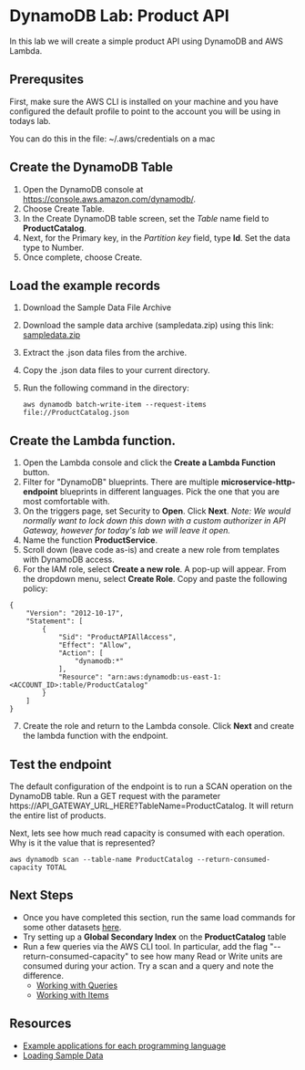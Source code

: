 # DynamoDB Lab: Product API

In this lab we will create a simple product API using DynamoDB and AWS Lambda.

## Prerequsites

First, make sure the AWS CLI is installed on your machine and you have configured the default profile to point to the account you will be using in todays lab.

You can do this in the file: ~/.aws/credentials on a mac

## Create the DynamoDB Table

1. Open the DynamoDB console at https://console.aws.amazon.com/dynamodb/.
2. Choose Create Table.
4. In the Create DynamoDB table screen, set the *Table* name field to **ProductCatalog**.
5. Next, for the Primary key, in the *Partition key* field, type **Id**. Set the data type to Number.
6. Once complete, choose Create.

## Load the example records

1. Download the Sample Data File Archive
2. Download the sample data archive (sampledata.zip) using this link: [sampledata.zip](http://docs.aws.amazon.com/amazondynamodb/latest/developerguide/samples/sampledata.zip)
3. Extract the .json data files from the archive.
4. Copy the .json data files to your current directory.
5. Run the following command in the directory:

    ```
    aws dynamodb batch-write-item --request-items file://ProductCatalog.json
    ```
## Create the Lambda function.

1. Open the Lambda console and click the **Create a Lambda Function** button.
2. Filter for "DynamoDB" blueprints. There are multiple **microservice-http-endpoint** blueprints in different languages. Pick the one that you are most comfortable with.  
3. On the triggers page, set Security to **Open**. Click **Next**. *Note: We would normally want to lock down this down with a custom authorizer in API Gateway, however for today's lab we will leave it open.*
4. Name the function **ProductService**.
5. Scroll down (leave code as-is) and create a new role from templates with DynamoDB access.
6. For the IAM role, select **Create a new role**. A pop-up will appear. From the dropdown menu, select **Create Role**. Copy and paste the following policy:

```
{
    "Version": "2012-10-17",
    "Statement": [
        {
            "Sid": "ProductAPIAllAccess",
            "Effect": "Allow",
            "Action": [
                "dynamodb:*"
            ],
            "Resource": "arn:aws:dynamodb:us-east-1:<ACCOUNT_ID>:table/ProductCatalog"
        }
    ]
}
```
7. Create the role and return to the Lambda console. Click **Next** and create the lambda function with the endpoint.

## Test the endpoint

The default configuration of the endpoint is to run a SCAN operation on the DynamoDB table. Run a GET request with the parameter https://API_GATEWAY_URL_HERE?TableName=ProductCatalog. It will return the entire list of products.

Next, lets see how much read capacity is consumed with each operation. Why is it the value that is represented?
```
aws dynamodb scan --table-name ProductCatalog --return-consumed-capacity TOTAL
```
## Next Steps

- Once you have completed this section, run the same load commands for some other datasets [here](http://docs.aws.amazon.com/amazondynamodb/latest/developerguide/SampleData.CreateTables.html).
- Try setting up a **Global Secondary Index** on the **ProductCatalog** table
- Run a few queries via the AWS CLI tool. In particular, add the flag "--return-consumed-capacity" to see how many Read or Write units are consumed during your action. Try a scan and a query and note the difference.
  - [Working with Queries](http://docs.aws.amazon.com/amazondynamodb/latest/developerguide/Query.html)
  - [Working with Items](http://docs.aws.amazon.com/amazondynamodb/latest/developerguide/WorkingWithItems.html)

## Resources

- [Example applications for each programming language](http://docs.aws.amazon.com/amazondynamodb/latest/gettingstartedguide/Welcome.html)
- [Loading Sample Data](http://docs.aws.amazon.com/amazondynamodb/latest/developerguide/SampleData.CreateTables.html)
